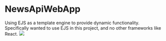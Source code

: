 # NewsApiWebApp
 
 Using EJS as a template engine to provide dynamic functionality.
 Specifically wanted to use EJS in this project, and no other frameworks like React.
 ![](https://github.com/sarangs722/NewsApiWebApp/blob/main/newsapiwebappworking.gif)
